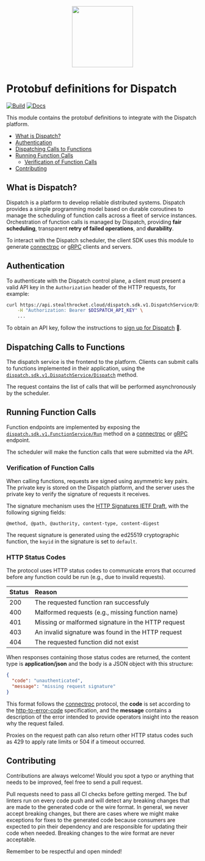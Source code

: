 <p align="center">
<img src="https://github.com/stealthrocket/dispatch-proto/assets/865510/87162355-e184-4058-a733-650eee53f333" width="160"/>
</p>

# Protobuf definitions for Dispatch

[![Build](https://github.com/stealthrocket/dispatch-proto/actions/workflows/buf.yml/badge.svg)](https://github.com/stealthrocket/dispatch-proto/actions/workflows/buf.yml)
[![Docs](https://img.shields.io/badge/API-reference-lightblue.svg)](https://buf.build/stealthrocket/dispatch-proto/docs/main:dispatch.sdk.v1)

This module contains the protobuf definitions to integrate with the Dispatch
platform.

[connectrpc]:      https://connectrpc.com/
[grpc]:            https://grpc.io/
[http-signatures]: https://datatracker.ietf.org/doc/draft-ietf-httpbis-message-signatures/19/
[signup]:          https://docs.stealthrocket.cloud/stateful-functions/getting-started
[rpc-dispatch]:    https://buf.build/stealthrocket/dispatch-proto/docs/main:dispatch.sdk.v1#dispatch.sdk.v1.DispatchService.Dispatch
[rpc-function]:    https://buf.build/stealthrocket/dispatch-proto/docs/main:dispatch.sdk.v1#dispatch.sdk.v1.FunctionService.Run

- [What is Dispatch?](#what-is-dispatch)
- [Authentication](#authentication)
- [Dispatching Calls to Functions](#dispatching-calls-to-functions)
- [Running Function Calls](#running-function-calls)
  - [Verification of Function Calls](#verification-of-function-calls)
- [Contributing](#contributing)

## What is Dispatch?

Dispatch is a platform to develop reliable distributed systems. Dispatch
provides a simple programming model based on durable coroutines to manage the
scheduling of function calls across a fleet of service instances. Orchestration
of function calls is managed by Dispatch, providing **fair scheduling**,
transparent **retry of failed operations**, and **durability**.

To interact with the Dispatch scheduler, the client SDK uses this module to
generate [connectrpc][connectrpc] or [gRPC][grpc] clients and servers.

## Authentication

To authenticate with the Dispatch control plane, a client must present a valid
API key in the `Authorization` header of the HTTP requests, for example:

```sh
curl https://api.stealthrocket.cloud/dispatch.sdk.v1.DispatchService/Dispatch \
    -H "Authorization: Bearer $DISPATCH_API_KEY" \
    ...
```

To obtain an API key, follow the instructions to [sign up for Dispatch][signup] 🚀.

## Dispatching Calls to Functions

The dispatch service is the frontend to the platform. Clients can submit calls
to functions implemented in their application, using the
[`dispatch.sdk.v1.DispatchService/Dispatch`][rpc-dispatch] method.

The request contains the list of calls that will be performed asynchronously by
the scheduler.

## Running Function Calls

Function endpoints are implemented by exposing the
[`dispatch.sdk.v1.FunctionService/Run`][rpc-function]
method on a [connectrpc][connectrpc] or [gRPC][grpc] endpoint.

The scheduler will make the function calls that were submitted via the API.

### Verification of Function Calls

When calling functions, requests are signed using asymmetric key pairs. The private
key is stored on the Dispatch platform, and the server uses the private key to
verify the signature of requests it receives.

The signature mechanism uses the [HTTP Signatures IETF Draft][http-signatures],
with the following signing fields:

    @method, @path, @authority, content-type, content-digest

The request signature is generated using the ed25519 cryptographic function,
the `keyid` in the signature is set to `default`.

### HTTP Status Codes

The protocol uses HTTP status codes to communicate errors that occurred before
any function could be run (e.g., due to invalid requests).

| Status | Reason                                             |
| :----- | :------------------------------------------------- |
| 200    | The requested function ran successfuly             |
| 400    | Malformed requests (e.g., missing function name)   |
| 401    | Missing or malformed signature in the HTTP request |
| 403    | An invalid signature was found in the HTTP request |
| 404    | The requested function did not exist               |

When responses containing those status codes are returned, the content type is
**application/json** and the body is a JSON object with this structure:
```json
{
  "code": "unauthenticated",
  "message": "missing request signature"
}
```

This format follows the [connectrpc][connectrpc] protocol, the **code** is set
according to the [http-to-error-code](https://connectrpc.com/docs/protocol/#http-to-error-code)
specification, and the **message** contains a description of the error intended
to provide operators insight into the reason why the request failed.

Proxies on the request path can also return other HTTP status codes such as
429 to apply rate limits or 504 if a timeout occurred.

## Contributing

Contributions are always welcome! Would you spot a typo or anything that needs
to be improved, feel free to send a pull request.

Pull requests need to pass all CI checks before getting merged. The buf linters
run on every code push and will detect any breaking changes that are made to the
generated code or the wire format. In general, we never accept breaking changes,
but there are cases where we might make exceptions for fixes to the generated
code because consumers are expected to pin their dependency and are responsible
for updating their code when needed. Breaking changes to the wire format are
never acceptable.

Remember to be respectful and open minded!
